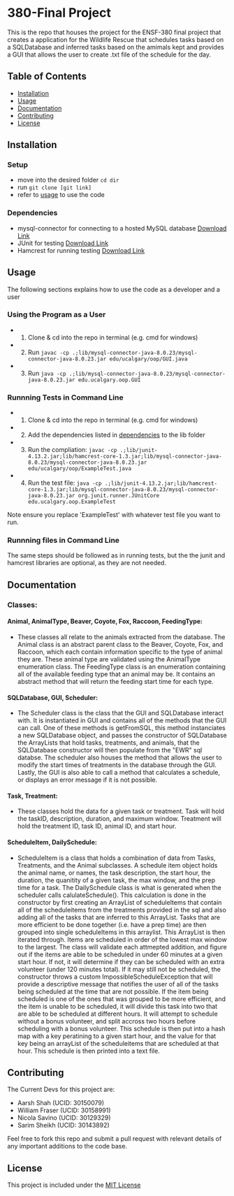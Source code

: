 # 380-Final Project

This is the repo that houses the project for the ENSF-380 final project that creates a application for the
Wildlife Rescue that schedules tasks based on a SQLDatabase and inferred tasks based on the amimals kept
and provides a GUI that allows the user to create .txt file of the schedule for the day.

## Table of Contents

- [Installation](#installation)
- [Usage](#Usage)
- [Documentation](#Documentation)
- [Contributing](#Contributing)
- [License](#License)

## Installation

### Setup
- move into the desired folder ```cd dir```
- run ```git clone [git link]```
- refer to [usage](#usage) to use the code

### Dependencies

- mysql-connector for connecting to a hosted MySQL database [Download Link](http://www.java2s.com/Code/Jar/m/Downloadmysqlconnectorjar.htm)
- JUnit for testing [Download Link](https://sourceforge.net/projects/junit/files/junit/4.10/)
- Hamcrest for running testing [Download Link](https://mvnrepository.com/artifact/org.hamcrest/hamcrest-core/1.3)

## Usage

The following sections explains how to use the code as a developer and a user

### Using the Program as a User

- 1. Clone & cd into the repo in terminal (e.g. cmd for windows) 
- 2. Run ```javac -cp .;lib/mysql-connector-java-8.0.23/mysql-connector-java-8.0.23.jar edu/ucalgary/oop/GUI.java```
- 3. Run ```java -cp .;lib/mysql-connector-java-8.0.23/mysql-connector-java-8.0.23.jar edu.ucalgary.oop.GUI```

### Runnning Tests in Command Line

- 1. Clone & cd into the repo in terminal (e.g. cmd for windows)
- 2. Add the dependencies listed in [dependencies](#Dependencies) to the lib folder
- 3. Run the compliation: ```javac -cp .;lib/junit-4.13.2.jar;lib/hamcrest-core-1.3.jar;lib/mysql-connector-java-8.0.23/mysql-connector-java-8.0.23.jar edu/ucalgary/oop/ExampleTest.java```
- 4. Run the test file: ```java -cp .;lib/junit-4.13.2.jar;lib/hamcrest-core-1.3.jar;lib/mysql-connector-java-8.0.23/mysql-connector-java-8.0.23.jar org.junit.runner.JUnitCore edu.ucalgary.oop.ExampleTest```

Note ensure you replace 'ExampleTest' with whatever test file you want to run.

### Runnning files in Command Line

The same steps should be followed as in running tests, but the the junit and hamcrest libraries are optional, as they are not needed.

## Documentation

### Classes:
#### Animal, AnimalType, Beaver, Coyote, Fox, Raccoon, FeedingType:
   - These classes all relate to the animals extracted from the database. The Animal class is an abstract parent class to the Beaver, Coyote, Fox, and Raccoon, which each contain information specific to the type of animal they are. These animal type are validated using the AnimalType enumeration class. The FeedingType class is an enumeration containing all of the available feeding type that an animal may be. It contains an abstract method that will return the feeding start time for each type.
   
#### SQLDatabase, GUI, Scheduler:
   - The Scheduler class is the class that the GUI and SQLDatabase interact with. It is instantiated in GUI and contains all of the methods that the GUI can call. One of these methods is getFromSQL, this method instanciates a new SQLDatabase object, and passes the constructor of SQLDatabase the ArrayLists that hold tasks, treatments, and animals, that the SQLDatabase constructor will then populate from the "EWR" sql databse. The scheduler also houses the method that allows the user to modify the start times of treatments in the database through the GUI. Lastly, the GUI is also able to call a method that calculates a schedule, or displays an error message if it is not possible.
   
#### Task, Treatment:
   - These classes hold the data for a given task or treatment. Task will hold the taskID, description, duration, and maximum window. Treatment will hold the treatment ID, task ID, animal ID, and start hour.
   
#### ScheduleItem, DailySchedule:
   - ScheduleItem is a class that holds a combination of data from Tasks, Treatments, and the Animal subclasses. A schedule item object holds the animal name, or names, the task description, the start hour, the duration, the quanitity of a given task, the max window, and the prep time for a task. The DailySchedule class is what is generated when the scheduler calls calulateSchedule(). This calculation is done in the constructor by first creating an ArrayList of scheduleItems that contain all of the scheduleitems from the treatments provided in the sql and also adding all of the tasks that are inferred to this ArrayList. Tasks that are more efficient to be done together (i.e. have a prep time) are then grouped into single scheduleItems in this arraylist. This ArrayList is then iterated through. Items are scheduled in order of the lowest max window to the largest. The class will validate each attmepted addition, and figure out if the items are able to be scheduled in under 60 minutes at a given start hour. If not, it will determine if they can be scheduled with an extra volunteer (under 120 minutes total). If it may still not be scheduled, the constructor throws a custom ImpossibleScheduleException that will provide a descriptive message that notifies the user of all of the tasks being scheduled at the time that are not possible. If the item being scheduled is one of the ones that was grouped to be more efficient, and the item is unable to be scheduled, it will divide this task into two that are able to be scheduled at different hours. It will attempt to schedule without a bonus volunteer, and split accross two hours before scheduling with a bonus volunteer. This schedule is then put into a hash map with a key peratining to a given start hour, and the value for that key being an arrayList of the scheduleitems that are scheduled at that hour. This schedule is then printed into a text file. 
   

## Contributing

The Current Devs for this project are:

- Aarsh Shah (UCID: 30150079)
- William Fraser (UCID: 30158991)
- Nicola Savino (UCID: 30129329)
- Sarim Sheikh (UCID: 30143892)

Feel free to fork this repo and submit a pull request with relevant details of any important additions to the code base.

## License

This project is included under the [MIT License](LICENSE)

